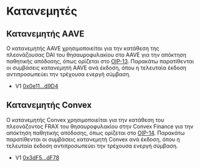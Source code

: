 # Κατανεμητές

## Κατανεμητής AAVE

Ο κατανεμητής AAVE χρησιμοποιείται για την κατάθεση της πλεονάζουσας DAI του θησαυροφυλακίου στο AAVE για την απόκτηση παθητικής απόδοσης, όπως ορίζεται στο [OIP-13](https://snapshot.org/#/olympusdao.eth/proposal/QmRNXnfeJytnKomASszJGjrJRU4UWPDp3bppmiDM7CqrHH). Παρακάτω παρατίθενται οι συμβάσεις κατανεμητή AAVE ανά έκδοση, όπου η τελευταία έκδοση αντιπροσωπεύει την τρέχουσα ενεργή σύμβαση.

* V1 [0x0e11...d9D4](https://etherscan.io/address/0x0e1177e47151Be72e5992E0975000E73Ab5fd9D4)

## Κατανεμητής Convex

Ο κατανεμητής Convex χρησιμοποιείται για την κατάθεση του πλεονάζοντος FRAX του θησαυροφυλακίου στην Convex Finance για την απόκτηση παθητικής απόδοσης, όπως ορίζεται στο [OIP-14](https://snapshot.org/#/olympusdao.eth/proposal/QmdGHMWvtjPzUvSiWQiiaMYFLLWgg9yq3E2HdPbdhMLHrZ). Παρακάτω παρατίθενται οι συμβάσεις κατανεμητή Convex ανά έκδοση, όπου η τελευταία έκδοση αντιπροσωπεύει την τρέχουσα ενεργή σύμβαση.

* V1 [0x3dF5...dF78](https://etherscan.io/address/0x3dF5A355457dB3A4B5C744B8623A7721BF56dF78)
